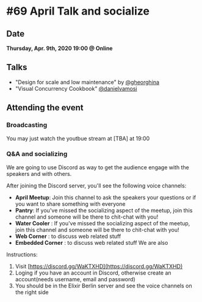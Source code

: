 # #69 April Talk and socialize

## Date
**Thursday, Apr. 9th, 2020 19:00 @ Online**

## Talks

* "Design for scale and low maintenance" by [@gheorghina](https://github.com/gheorghina)
* "Visual Concurrency Cookbook" [@danielvamosi](https://github.com/danielvamosi)


## Attending the event

### Broadcasting
You may just watch the youtbue stream at [TBA] at 19:00

### Q&A and socializing

We are going to use Discord as way to get the audience engage with the speakers and with others.

After joining the Discord server, you'll see the following voice channels:

* **April Meetup**: Join this channel to ask the speakers your questions or if you want to share something with everyone
* **Pantry**: If you've missed the socializing aspect of the meetup, join this channel and someone will be there to chit-chat with you!
* **Water Cooler** : If you've missed the socializing aspect of the meetup, join this channel and someone will be there to chit-chat with you!
* **Web Corner** : to discuss web related stuff
* **Embedded Corner** : to discuss web related stuff
We are also 

Instructions:
1. Visit [https://discord.gg/WaKTXHD](https://discord.gg/WaKTXHD)
2. Loging if you have an account in Discord, otherwise create an account(needs username, email and password)
3. You should be in the Elixir Berlin server and see the voice channels on the right side
